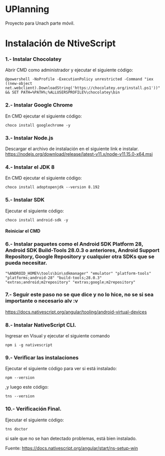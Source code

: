 # UPlanning
Proyecto para Unach parte móvil.
# Instalación de NtiveScript
### 1.- Instalar Chocolatey
Abrir CMD como administrador y ejecutar el siguiente código:
```
@powershell -NoProfile -ExecutionPolicy unrestricted -Command "iex ((new-object net.webclient).DownloadString('https://chocolatey.org/install.ps1'))" && SET PATH=%PATH%;%ALLUSERSPROFILE%\chocolatey\bin
```

### 2.- Instalar Google Chrome
En CMD ejecutar el siguiente código:
```
choco install googlechrome -y
```

### 3.- Instalar Node.js
Descargar el archivo de instalación en el siguiente link e instalar.
https://nodejs.org/download/release/latest-v11.x/node-v11.15.0-x64.msi

### 4.- Instalar el JDK 8
En CMD ejecutar el siguiente código:
```
choco install adoptopenjdk --version 8.192
```

### 5.- Instalar SDK
Ejecutar el siguiente código:
```
choco install android-sdk -y
```
#### Reiniciar el CMD
### 6.- Instalar paquetes como el Android SDK Platform 28, Android SDK Build-Tools 28.0.3 o anteriores, Android Support Repository, Google Repository y cualquier otra SDKs que se pueda necesitar.
```
"%ANDROID_HOME%\tools\bin\sdkmanager" "emulator" "platform-tools" "platforms;android-28" "build-tools;28.0.3" "extras;android;m2repository" "extras;google;m2repository"
```

### 7.- Seguir este paso no se que dice y no lo hice, no se si sea importante o necesario alv :v
https://docs.nativescript.org/angular/tooling/android-virtual-devices

### 8.- Instalar NativeScript CLI.
Ingresar en Visual y ejecutar el siguiente comando
```
npm i -g nativescript
```

### 9.- Verificar las instalaciones
Ejecutar el siguiente código para ver si está instalado:
```
npm --version
```
,y luego este código:
```
tns --version
```

### 10.- Verificación Final.
Ejecutar el siguiente código:
```
tns doctor
```
si sale que no se han detectado problemas, está bien instalado.

Fuente:
https://docs.nativescript.org/angular/start/ns-setup-win
